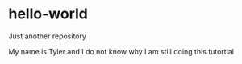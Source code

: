 # hello-world
Just another repository

My name is Tyler and I do not know why I am still doing this tutortial
